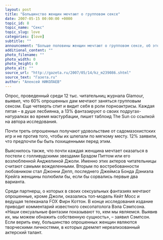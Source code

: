 ```yaml
---
layout: post
title: "Большинство женщин мечтают о групповом сексе"
date: 2007-05-15 00:00:00 +0000
topic_id: 8
topic_name: "Секс"
topic_slug: love
categories: [love]
subtitle: ""
announcement: "Больше половины женщин мечтают о групповом сексе, об этом свидетельствует новое исследование в Великобритании. Среди тайных желаний слабого пола не редкостью оказалось и участие в съемках порнофильма. От секса с Брэдом Питтом, Джони Деппом и даже Анджелиной Джоли британки тоже будут в восторге."
additional_content: ""
photo_filename: ""
photo_width: 0
photo_height: 0
photo_alt: ""
source_url: "http://gazeta.ru/2007/05/14/kz_m239086.shtml"
source_text: "Газета.ru"
author: "Алексей НИКОЛАЕВ"
---
```

Опрос, проведенный среди 12 тыс. читательниц журнала Glamour, выявил, что 60% опрошенных дам мечтают заняться групповым сексом. Еще четверть спит и видит себя в роли порноактрисы. Каждая пятая – в душе лесбиянка, а 13% фантазируют о своих подругах-натуралках во время мастурбации, пишет таблоид The Sun со ссылкой на автора исследования.

Почти треть опрошенных получают удовольствие от садомазохистских игр и не против того, чтобы их шлепали по мягкому месту. 12% заявили, что предпочли бы быть похищенными перед этим.

Выяснилось также, что почти каждая женщина мечтает оказаться в постели с голливудскими звездами Брэдом Питтом или его возлюбленной Анджелиной Джоли. Именно этих актеров читательницы считают самыми вожделенными. Вторым по востребованности любовником стал Джонни Депп, последнего Джеймса Бонда Дэниэла Крейга женщины полюбили бы, если бы сорвались первые два варианта.

Среди партнерш, о которых в своих сексуальных фантазиях мечтают опрошенные, кроме Джоли, оказались топ-модель Кейт Мосс и ведущая телеканала FOX Фирн Коттон. В конце исследования издание приводит комментарий известного сексопатолога Вэла Сэмпсона. «Наши сексуальные фантазии показывают то, кем мы являемся. Выявив их, мы можем обнажить собственную сущность», – заявил Сэмпсон. Если верить ему, большинство опрошенных женщин являются творческими личностями, в которых дремлет нереализованный актерский талант.
